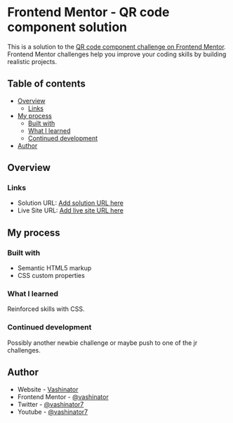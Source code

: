 # Frontend Mentor - QR code component solution

This is a solution to the [QR code component challenge on Frontend Mentor](https://www.frontendmentor.io/challenges/qr-code-component-iux_sIO_H). Frontend Mentor challenges help you improve your coding skills by building realistic projects. 

## Table of contents

- [Overview](#overview)
  - [Links](#links)
- [My process](#my-process)
  - [Built with](#built-with)
  - [What I learned](#what-i-learned)
  - [Continued development](#continued-development)
- [Author](#author)


## Overview




### Links

- Solution URL: [Add solution URL here](https://your-solution-url.com)
- Live Site URL: [Add live site URL here](https://your-live-site-url.com)

## My process

### Built with

- Semantic HTML5 markup
- CSS custom properties

### What I learned

Reinforced skills with CSS.

### Continued development

Possibly another newbie challenge or maybe push to one of the jr challenges.


## Author

- Website - [Vashinator](https://www.vashinator.com)
- Frontend Mentor - [@vashinator](https://www.frontendmentor.io/profile/vashinator)
- Twitter - [@vashinator7](https://www.twitter.com/vashinator7)
- Youtube - [@vashinator7](https://www.youtube.com/vashinator7)

